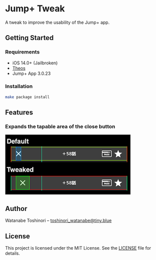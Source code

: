 # Jump+ Tweak

A tweak to improve the usability of the Jump+ app.

## Getting Started

### Requirements

* iOS 14.0+ (Jailbroken)
* [Theos](https://github.com/theos)
* Jump+ App 3.0.23

### Installation

```sh
make package install
```

## Features

### Expands the tapable area of the close button

![CloseButton](Preview/CloseButton.png)

## Author

Watanabe Toshinori – toshinori_watanabe@tiny.blue

## License

This project is licensed under the MIT License. See the [LICENSE](LICENSE) file for details.
